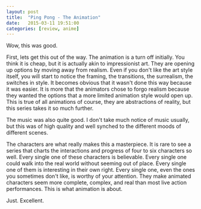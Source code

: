 ```yaml
---
layout: post
title:  "Ping Pong - The Animation"
date:   2015-03-11 19:51:00
categories: [review, anime]
---
```

Wow, this was good.

First, lets get this out of the way. The animation is a turn off initially. You think it is cheap, but it is actually akin to impressionist art. They are opening up options by moving away from realism. Even if you don't like the art style itself, you will start to notice the framing, the transitions, the surrealism, the switches in style. It becomes obvious that it wasn't done this way because it was easier. It is more that the animators chose to forgo realism because they wanted the options that a more limited animation style would open up. This is true of all animations of course, they are abstractions of reality, but this series takes it so much further.

The music was also quite good. I don't take much notice of music usually, but this was of high quality and well synched to the different moods of different scenes.

The characters are what really makes this a masterpiece. It is rare to see a series that charts the interactions and progress of four to six characters so well. Every single one of these characters is believable. Every single one could walk into the real world without seeming out of place. Every single one of them is interesting in their own right. Every single one, even the ones you sometimes don't like, is worthy of your attention. They make animated characters seem more complete, complex, and real than most live action performances. This is what animation is about.

Just. Excellent.
